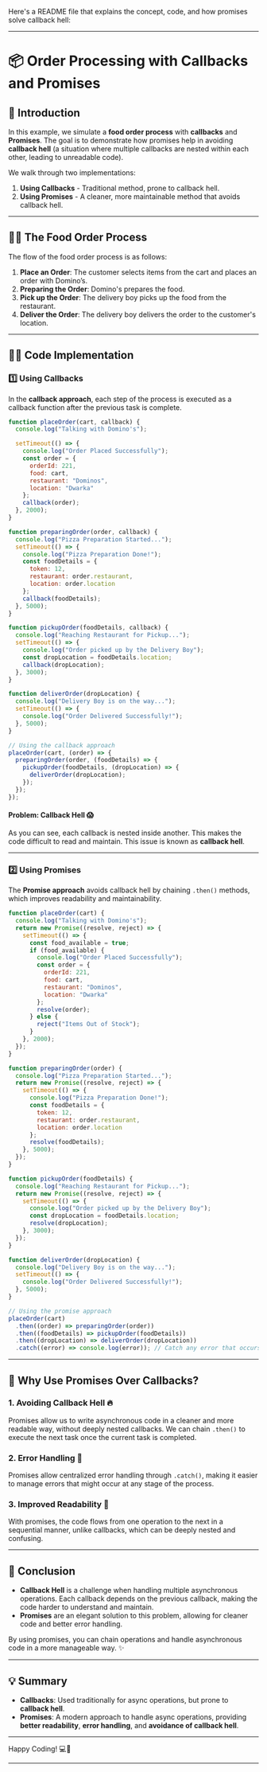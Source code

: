 Here's a README file that explains the concept, code, and how promises solve callback hell:

---

# 📦 Order Processing with Callbacks and Promises

## 📝 Introduction

In this example, we simulate a **food order process** with **callbacks** and **Promises**. The goal is to demonstrate how promises help in avoiding **callback hell** (a situation where multiple callbacks are nested within each other, leading to unreadable code).

We walk through two implementations:
1. **Using Callbacks** - Traditional method, prone to callback hell.
2. **Using Promises** - A cleaner, more maintainable method that avoids callback hell.

---

## 🧑‍🍳 The Food Order Process

The flow of the food order process is as follows:
1. **Place an Order**: The customer selects items from the cart and places an order with Domino’s.
2. **Preparing the Order**: Domino's prepares the food.
3. **Pick up the Order**: The delivery boy picks up the food from the restaurant.
4. **Deliver the Order**: The delivery boy delivers the order to the customer's location.

---

## 🧑‍💻 Code Implementation

### 1️⃣ Using Callbacks

In the **callback approach**, each step of the process is executed as a callback function after the previous task is complete.

```javascript
function placeOrder(cart, callback) {
  console.log("Talking with Domino's");

  setTimeout(() => {
    console.log("Order Placed Successfully");
    const order = {
      orderId: 221,
      food: cart,
      restaurant: "Dominos",
      location: "Dwarka"
    };
    callback(order);
  }, 2000);
}

function preparingOrder(order, callback) {
  console.log("Pizza Preparation Started...");
  setTimeout(() => {
    console.log("Pizza Preparation Done!");
    const foodDetails = {
      token: 12,
      restaurant: order.restaurant,
      location: order.location
    };
    callback(foodDetails);
  }, 5000);
}

function pickupOrder(foodDetails, callback) {
  console.log("Reaching Restaurant for Pickup...");
  setTimeout(() => {
    console.log("Order picked up by the Delivery Boy");
    const dropLocation = foodDetails.location;
    callback(dropLocation);
  }, 3000);
}

function deliverOrder(dropLocation) {
  console.log("Delivery Boy is on the way...");
  setTimeout(() => {
    console.log("Order Delivered Successfully!");
  }, 5000);
}

// Using the callback approach
placeOrder(cart, (order) => {
  preparingOrder(order, (foodDetails) => {
    pickupOrder(foodDetails, (dropLocation) => {
      deliverOrder(dropLocation);
    });
  });
});
```

#### Problem: Callback Hell 😱
As you can see, each callback is nested inside another. This makes the code difficult to read and maintain. This issue is known as **callback hell**.

---

### 2️⃣ Using Promises

The **Promise approach** avoids callback hell by chaining `.then()` methods, which improves readability and maintainability.

```javascript
function placeOrder(cart) {
  console.log("Talking with Domino's");
  return new Promise((resolve, reject) => {
    setTimeout(() => {
      const food_available = true;
      if (food_available) {
        console.log("Order Placed Successfully");
        const order = {
          orderId: 221,
          food: cart,
          restaurant: "Dominos",
          location: "Dwarka"
        };
        resolve(order);
      } else {
        reject("Items Out of Stock");
      }
    }, 2000);
  });
}

function preparingOrder(order) {
  console.log("Pizza Preparation Started...");
  return new Promise((resolve, reject) => {
    setTimeout(() => {
      console.log("Pizza Preparation Done!");
      const foodDetails = {
        token: 12,
        restaurant: order.restaurant,
        location: order.location
      };
      resolve(foodDetails);
    }, 5000);
  });
}

function pickupOrder(foodDetails) {
  console.log("Reaching Restaurant for Pickup...");
  return new Promise((resolve, reject) => {
    setTimeout(() => {
      console.log("Order picked up by the Delivery Boy");
      const dropLocation = foodDetails.location;
      resolve(dropLocation);
    }, 3000);
  });
}

function deliverOrder(dropLocation) {
  console.log("Delivery Boy is on the way...");
  setTimeout(() => {
    console.log("Order Delivered Successfully!");
  }, 5000);
}

// Using the promise approach
placeOrder(cart)
  .then((order) => preparingOrder(order))
  .then((foodDetails) => pickupOrder(foodDetails))
  .then((dropLocation) => deliverOrder(dropLocation))
  .catch((error) => console.log(error)); // Catch any error that occurs during the process
```

---

## 🤔 Why Use Promises Over Callbacks?

### 1. **Avoiding Callback Hell** 🔥
Promises allow us to write asynchronous code in a cleaner and more readable way, without deeply nested callbacks. We can chain `.then()` to execute the next task once the current task is completed.

### 2. **Error Handling** 🛑
Promises allow centralized error handling through `.catch()`, making it easier to manage errors that might occur at any stage of the process.

### 3. **Improved Readability** 📖
With promises, the code flows from one operation to the next in a sequential manner, unlike callbacks, which can be deeply nested and confusing.

---

## 🏁 Conclusion

- **Callback Hell** is a challenge when handling multiple asynchronous operations. Each callback depends on the previous callback, making the code harder to understand and maintain.
- **Promises** are an elegant solution to this problem, allowing for cleaner code and better error handling.

By using promises, you can chain operations and handle asynchronous code in a more manageable way. ✨

---

## 💡 Summary

- **Callbacks**: Used traditionally for async operations, but prone to **callback hell**.
- **Promises**: A modern approach to handle async operations, providing **better readability**, **error handling**, and **avoidance of callback hell**.

---

Happy Coding! 💻🚀

---

